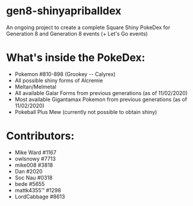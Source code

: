 # gen8-shinyapriballdex
An ongoing project to create a complete Square Shiny PokeDex for Generation 8 and Generation 8 events (+ Let's Go events)

# What's inside the PokeDex:
* Pokemon #810-898 (Grookey -- Calyrex)
* All possible shiny forms of Alcremie
* Meltan/Melmetal
* All available Galar Forms from previous generations (as of 11/02/2020)
* Most available Gigantamax Pokemon from previous generations (as of 11/02/2020)
* Pokeball Plus Mew (currently not possible to obtain shiny)

# Contributors:
* Mike Ward #1167
* owlsnowy #7713
* mike008 #3818
* Dan #2020
* Soc Nau #0318
* bede #5655
* mattk4355™ #1298
* LordCabbage #8613
